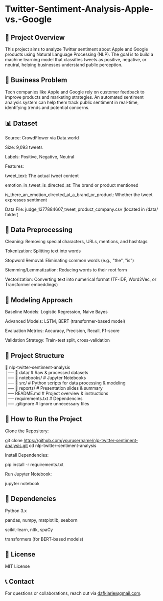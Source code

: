 # Twitter-Sentiment-Analysis-Apple-vs.-Google

## 📌 Project Overview

This project aims to analyze Twitter sentiment about Apple and Google products using Natural Language Processing (NLP). The goal is to build a machine learning model that classifies tweets as positive, negative, or neutral, helping businesses understand public perception.

## 🎯 Business Problem

Tech companies like Apple and Google rely on customer feedback to improve products and marketing strategies. An automated sentiment analysis system can help them track public sentiment in real-time, identifying trends and potential concerns.

## 📊 Dataset

Source: CrowdFlower via Data.world

Size: 9,093 tweets

Labels: Positive, Negative, Neutral

Features:

tweet_text: The actual tweet content

emotion_in_tweet_is_directed_at: The brand or product mentioned

is_there_an_emotion_directed_at_a_brand_or_product: Whether the tweet expresses sentiment

Data File: judge_1377884607_tweet_product_company.csv (located in /data/ folder)

## 🔎 Data Preprocessing

Cleaning: Removing special characters, URLs, mentions, and hashtags

Tokenization: Splitting text into words

Stopword Removal: Eliminating common words (e.g., "the", "is")

Stemming/Lemmatization: Reducing words to their root form

Vectorization: Converting text into numerical format (TF-IDF, Word2Vec, or Transformer embeddings)

## 🧠 Modeling Approach

Baseline Models: Logistic Regression, Naive Bayes

Advanced Models: LSTM, BERT (transformer-based model)

Evaluation Metrics: Accuracy, Precision, Recall, F1-score

Validation Strategy: Train-test split, cross-validation

## 📌 Project Structure

📂 nlp-twitter-sentiment-analysis  
│── 📂 data/                # Raw & processed datasets  
│── 📂 notebooks/           # Jupyter Notebooks  
│── 📂 src/                 # Python scripts for data processing & modeling  
│── 📂 reports/             # Presentation slides & summary  
│── README.md               # Project overview & instructions  
│── requirements.txt        # Dependencies  
│── .gitignore              # Ignore unnecessary files  

## 🚀 How to Run the Project

Clone the Repository:

git clone https://github.com/yourusername/nlp-twitter-sentiment-analysis.git
cd nlp-twitter-sentiment-analysis

Install Dependencies:

pip install -r requirements.txt

Run Jupyter Notebook:

jupyter notebook

## 📌 Dependencies

Python 3.x

pandas, numpy, matplotlib, seaborn

scikit-learn, nltk, spaCy

transformers (for BERT-based models)

## 📜 License

MIT License

## 📞 Contact

For questions or collaborations, reach out via dafkiarie@gmail.com.